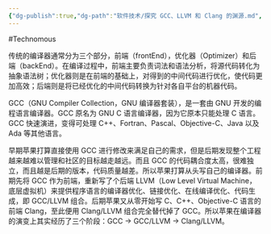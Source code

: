 ```yaml
---
{"dg-publish":true,"dg-path":"软件技术/探究 GCC、LLVM 和 Clang 的渊源.md","permalink":"/软件技术/探究 GCC、LLVM 和 Clang 的渊源/","created":"2022-09-20T14:32:43.000+08:00","updated":"2024-01-30T09:43:57.000+08:00"}
---
```


#Technomous

传统的编译器通常分为三个部分，前端（frontEnd），优化器（Optimizer）和后端（backEnd）。在编译过程中，前端主要负责词法和语法分析，将源代码转化为抽象语法树；优化器则是在前端的基础上，对得到的中间代码进行优化，使代码更加高效；后端则是将已经优化的中间代码转换为针对各自平台的机器代码。

GCC（GNU Compiler Collection，GNU 编译器套装），是一套由 GNU 开发的编程语言编译器。GCC 原名为 GNU C 语言编译器，因为它原本只能处理 C 语言。GCC 快速演进，变得可处理 C++、Fortran、Pascal、Objective-C、Java 以及 Ada 等其他语言。

早期苹果打算直接使用 GCC 进行修改来满足自己的需求，但是后期发现整个工程越来越难以管理和社区的目标越走越远。而且 GCC 的代码耦合度太高，很难独立，而且越是后期的版本，代码质量越差。所以苹果打算从头写自己的编译器。前期先将 GCC 作为前端，重新写了个后端 LLVM（Low Level Virtual Machine，底层虚拟机）来提供程序语言的编译器优化、链接优化、在线编译优化、代码生成，即 GCC/LLVM 组合。后期苹果又从零开始写 C、C++、Objective-C 语言的前端 Clang，至此便用 Clang/LLVM 组合完全替代掉了 GCC。所以苹果在编译器的演变上其实经历了三个阶段：GCC -> GCC/LLVM -> Clang/LLVM。